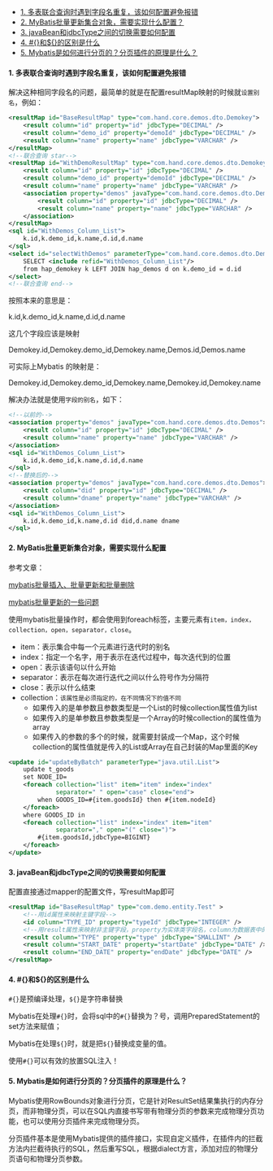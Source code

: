 - [1. 多表联合查询时遇到字段名重复，该如何配置避免报错](#1-多表联合查询时遇到字段名重复该如何配置避免报错)
- [2. MyBatis批量更新集合对象，需要实现什么配置？](#2-mybatis批量更新集合对象需要实现什么配置)
- [3. javaBean和jdbcType之间的切换需要如何配置](#3-javabean和jdbctype之间的切换需要如何配置)
- [4. #{}和${}的区别是什么](#4-和的区别是什么)
- [5. Mybatis是如何进行分页的？分页插件的原理是什么？](#5-mybatis是如何进行分页的分页插件的原理是什么)

#### 1. 多表联合查询时遇到字段名重复，该如何配置避免报错

解决这种相同字段名的问题，最简单的就是在配置resultMap映射的时候就`设置别名`，例如：

```xml
<resultMap id="BaseResultMap" type="com.hand.core.demos.dto.Demokey">
    <result column="id" property="id" jdbcType="DECIMAL" />
    <result column="demo_id" property="demoId" jdbcType="DECIMAL" />
    <result column="name" property="name" jdbcType="VARCHAR" />
</resultMap>
<!--联合查询 star-->
<resultMap id="WithDemoResultMap" type="com.hand.core.demos.dto.Demokey">
    <result column="id" property="id" jdbcType="DECIMAL" />
    <result column="demo_id" property="demoId" jdbcType="DECIMAL" />
    <result column="name" property="name" jdbcType="VARCHAR" />
    <association property="demos" javaType="com.hand.core.demos.dto.Demos">
        <result column="id" property="id" jdbcType="DECIMAL" />
        <result column="name" property="name" jdbcType="VARCHAR" />
    </association>
</resultMap>
<sql id="WithDemos_Column_List">
    k.id,k.demo_id,k.name,d.id,d.name
</sql>
<select id="selectWithDemos" parameterType="com.hand.core.demos.dto.Demokey" resultMap="WithDemoResultMap">
    SELECT <include refid="WithDemos_Column_List"/>
    from hap_demokey k LEFT JOIN hap_demos d on k.demo_id = d.id
</select>
<!--联合查询 end-->
```

按照本来的意思是：

k.id,k.demo_id,k.name,d.id,d.name 

这几个字段应该是映射

Demokey.id,Demokey.demo_id,Demokey.name,Demos.id,Demos.name

可实际上Mybatis 的映射是：

Demokey.id,Demokey.demo_id,Demokey.name,Demokey.id,Demokey.name

解决办法就是使用`字段的别名`，如下：

```xml
<!--以前的-->
<association property="demos" javaType="com.hand.core.demos.dto.Demos">
    <result column="id" property="id" jdbcType="DECIMAL" />
    <result column="name" property="name" jdbcType="VARCHAR" />
</association>
<sql id="WithDemos_Column_List">
    k.id,k.demo_id,k.name,d.id,d.name
</sql>
<!--替换后的-->
<association property="demos" javaType="com.hand.core.demos.dto.Demos">
    <result column="did" property="id" jdbcType="DECIMAL" />
    <result column="dname" property="name" jdbcType="VARCHAR" />
</association>
<sql id="WithDemos_Column_List">
    k.id,k.demo_id,k.name,d.id did,d.name dname
</sql>
```

#### 2. MyBatis批量更新集合对象，需要实现什么配置

参考文章：

[mybatis批量插入、批量更新和批量删除](https://www.jianshu.com/p/041bec8ae6d3)

[mybatis批量更新的一些问题](https://www.iteye.com/blog/lohasle-1740416)

使用mybatis批量操作时，都会使用到foreach标签，主要元素有`item，index，collection，open，separator，close`。

- item：表示集合中每一个元素进行迭代时的别名
- index：指定一个名字，用于表示在迭代过程中，每次迭代到的位置
- open：表示该语句以什么开始
- separator：表示在每次进行迭代之间以什么符号作为分隔符
- close：表示以什么结束
- collection：`该属性是必须指定的，在不同情况下的值不同`
  - 如果传入的是单参数且参数类型是一个List的时候collection属性值为list
  - 如果传入的是单参数且参数类型是一个Array的时候collection的属性值为array
  - 如果传入的参数的多个的时候，就需要封装成一个Map，这个时候collection的属性值就是传入的List或Array在自己封装的Map里面的Key

```xml
<update id="updateByBatch" parameterType="java.util.List">
    update t_goods
    set NODE_ID=
    <foreach collection="list" item="item" index="index"
             separator=" " open="case" close="end">
        when GOODS_ID=#{item.goodsId} then #{item.nodeId}
    </foreach>
    where GOODS_ID in
    <foreach collection="list" index="index" item="item"
             separator="," open="(" close=")">
        #{item.goodsId,jdbcType=BIGINT}
    </foreach>
</update>
```

#### 3. javaBean和jdbcType之间的切换需要如何配置

配置直接通过mapper的配置文件，写resultMap即可

```xml
<resultMap id="BaseResultMap" type="com.demo.entity.Test" >
    <!--用id属性来映射主键字段-->
    <id column="TYPE_ID" property="typeId" jdbcType="INTEGER" />
    <!--用result属性来映射非主键字段，property为实体类字段名，column为数据表中的字段名-->
    <result column="TYPE" property="type" jdbcType="SMALLINT" />
    <result column="START_DATE" property="startDate" jdbcType="DATE" />
    <result column="END_DATE" property="endDate" jdbcType="DATE" />
</resultMap>
```

#### 4. #{}和${}的区别是什么

`#{}`是预编译处理，`${}`是字符串替换

Mybatis在处理`#{}`时，会将sql中的`#{}`替换为？号，调用PreparedStatement的set方法来赋值；

Mybatis在处理`${}`时，就是把`${}`替换成变量的值。

使用`#{}`可以有效的放置SQL注入！

#### 5. Mybatis是如何进行分页的？分页插件的原理是什么？

Mybatis使用RowBounds对象进行分页，它是针对ResultSet结果集执行的内存分页，而非物理分页，可以在SQL内直接书写带有物理分页的参数来完成物理分页功能，也可以使用分页插件来完成物理分页。



分页插件基本是使用Mybatis提供的插件接口，实现自定义插件，在插件内的拦截方法内拦截待执行的SQL，然后重写SQL，根据dialect方言，添加对应的物理分页语句和物理分页参数。

